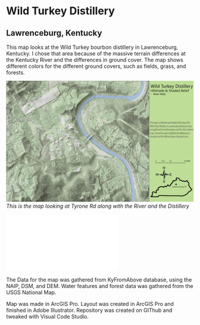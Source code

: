 # Wild Turkey Distillery
## Lawrenceburg, Kentucky

This map looks at the Wild Turkey bourbon distillery in Lawrenceburg, Kentucky. I chose that area because of the massive terrain differences at the Kentucky River and the differences in ground cover. The map shows different colors for the different ground covers, such as fields, grass, and forests. 

![WildTurkey](WildTurkey.jpg)     
*This is the map looking at Tyrone Rd along with the River and the Distillery*

![PDF Version](Artboard_1.pdf)     

The Data for the map was gathered from KyFromAbove database, using the NAIP, DSM, and DEM. Water features and forest data was gathered from the USGS National Map. 

Map was made in ArcGIS Pro.
Layout was created in ArcGIS Pro and finished in Adobe Illustrator.
Repository was created on GIThub and tweaked with Visual Code Studio.